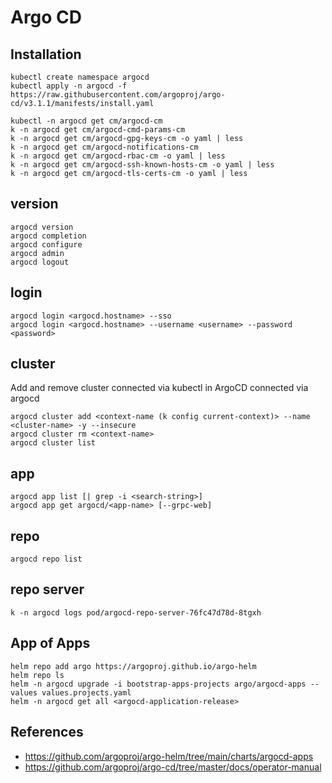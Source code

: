 # Argo CD

## Installation
```
kubectl create namespace argocd
kubectl apply -n argocd -f https://raw.githubusercontent.com/argoproj/argo-cd/v3.1.1/manifests/install.yaml

kubectl -n argocd get cm/argocd-cm
k -n argocd get cm/argocd-cmd-params-cm
k -n argocd get cm/argocd-gpg-keys-cm -o yaml | less
k -n argocd get cm/argocd-notifications-cm
k -n argocd get cm/argocd-rbac-cm -o yaml | less
k -n argocd get cm/argocd-ssh-known-hosts-cm -o yaml | less
k -n argocd get cm/argocd-tls-certs-cm -o yaml | less
```

## version
```
argocd version
argocd completion
argocd configure
argocd admin
argocd logout
```

## login
```
argocd login <argocd.hostname> --sso
argocd login <argocd.hostname> --username <username> --password <password>
```

## cluster
Add and remove cluster connected via kubectl in ArgoCD connected via argocd
```
argocd cluster add <context-name (k config current-context)> --name <cluster-name> -y --insecure
argocd cluster rm <context-name>
argocd cluster list
```

## app
```
argocd app list [| grep -i <search-string>]
argocd app get argocd/<app-name> [--grpc-web]
```

## repo
```
argocd repo list
```

## repo server
```
k -n argocd logs pod/argocd-repo-server-76fc47d78d-8tgxh
```

## App of Apps
```
helm repo add argo https://argoproj.github.io/argo-helm
helm repo ls
helm -n argocd upgrade -i bootstrap-apps-projects argo/argocd-apps --values values.projects.yaml
helm -n argocd get all <argocd-application-release>
```

## References

- https://github.com/argoproj/argo-helm/tree/main/charts/argocd-apps
- https://github.com/argoproj/argo-cd/tree/master/docs/operator-manual
